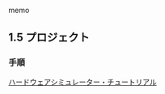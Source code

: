 memo

## 1.5 プロジェクト

### 手順

[ハードウェアシミュレーター・チュートリアル](https://b1391bd6-da3d-477d-8c01-38cdf774495a.filesusr.com/ugd/44046b_bfd91435260748439493a60a8044ade6.pdf)
